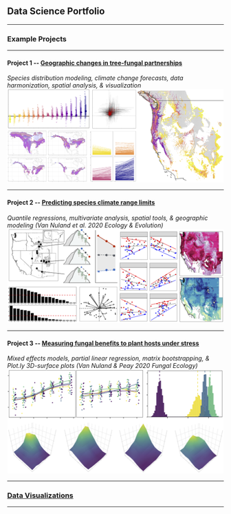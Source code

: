## Data Science Portfolio

---

### Example Projects

---

#### Project 1 -- [Geographic changes in tree-fungal partnerships](https://mvannuland.github.io/DS_Project_1/)
<em>Species distribution modeling, climate change forecasts, data harmonization, spatial analysis, & visualization</em>
<img src="images/TreeFungal_overlap.cover.png?raw=true"/>

---

#### Project 2 -- [Predicting species climate range limits](https://mvannuland.github.io/DS_Project_2/)
<em>Quantile regressions, multivariate analysis, spatial tools, & geographic modeling (Van Nuland et al. 2020 Ecology & Evolution)</em>
<img src="images/Trait_range_fig2.png?raw=true"/>

---

#### Project 3 -- [Measuring fungal benefits to plant hosts under stress](https://mvannuland.github.io/DS_Project_3/)
<em>Mixed effects models, partial linear regression, matrix bootstrapping, & Plot.ly 3D-surface plots (Van Nuland & Peay 2020 Fungal Ecology)</em>
<img src="images/PinucMyc_coverfig.png?raw=true"/>

---

### [Data Visualizations](/DataVisualization_page.md)

---
